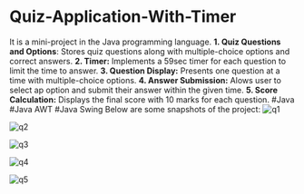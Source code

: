 # Quiz-Application-With-Timer
It is a mini-project in the Java programming language.
**1. Quiz Questions and Options**: Stores quiz questions along with multiple-choice options and correct answers.
**2. Timer:** Implements a 59sec timer for each question to limit the time to answer.
**3. Question Display:** Presents one question at a time with multiple-choice options.
**4. Answer Submission:** Alows user to select ap option and submit their answer within the given time.
**5. Score Calculation:** Displays the final score with 10 marks for each question.
#Java #Java AWT #Java Swing
Below are some snapshots of the project:
![q1](https://github.com/sjm03github/Quiz-Application-With-Timer/assets/149459866/c9d51580-d4d9-466c-be85-075d385abc18)

![q2](https://github.com/sjm03github/Quiz-Application-With-Timer/assets/149459866/eafc8530-b84d-4389-b082-c90610fa8cae)

![q3](https://github.com/sjm03github/Quiz-Application-With-Timer/assets/149459866/d374f7b4-a140-4dce-9f2e-6c8c35237946)

![q4](https://github.com/sjm03github/Quiz-Application-With-Timer/assets/149459866/8fd7299c-388d-4407-81bc-705276a16c2d)

![q5](https://github.com/sjm03github/Quiz-Application-With-Timer/assets/149459866/f54f4866-7cbb-444d-93a2-060b4572c04e)

